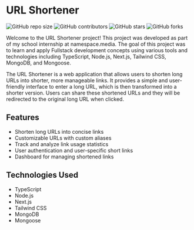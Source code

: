 # URL Shortener

![GitHub repo size](https://img.shields.io/github/repo-size/S1thK3nny/praktikum2023)
![GitHub contributors](https://img.shields.io/github/contributors/S1thK3nny/praktikum2023)
![GitHub stars](https://img.shields.io/github/stars/S1thK3nny/praktikum2023?style=social)
![GitHub forks](https://img.shields.io/github/forks/S1thK3nny/praktikum2023?style=social)

Welcome to the URL Shortener project! This project was developed as part of my school internship at namespace.media. The goal of this project was to learn and apply Fullstack development concepts using various tools and technologies including TypeScript, Node.js, Next.js, Tailwind CSS, MongoDB, and Mongoose.

The URL Shortener is a web application that allows users to shorten long URLs into shorter, more manageable links. It provides a simple and user-friendly interface to enter a long URL, which is then transformed into a shorter version. Users can share these shortened URLs and they will be redirected to the original long URL when clicked.

## Features

- Shorten long URLs into concise links
- Customizable URLs with custom aliases
- Track and analyze link usage statistics
- User authentication and user-specific short links
- Dashboard for managing shortened links

## Technologies Used

- TypeScript
- Node.js
- Next.js
- Tailwind CSS
- MongoDB
- Mongoose